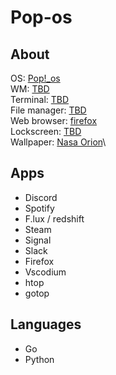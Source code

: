 # Pop-os

## About

OS: [Pop!_os](https://pop.system76.com/)\
WM: [TBD]()\
Terminal: [TBD]()\
File manager: [TBD]()\
Web browser: [firefox](https://www.archlinux.org/packages/extra/x86_64/firefox/)\
Lockscreen: [TBD]()\
Wallpaper: [Nasa Orion]()\

## Apps

- Discord
- Spotify
- F.lux / redshift
- Steam
- Signal
- Slack
- Firefox
- Vscodium
- htop
- gotop

## Languages

- Go
- Python
